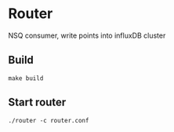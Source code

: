
# Router

NSQ consumer, write points into influxDB cluster

## Build

    make build
    
## Start router
    
    ./router -c router.conf